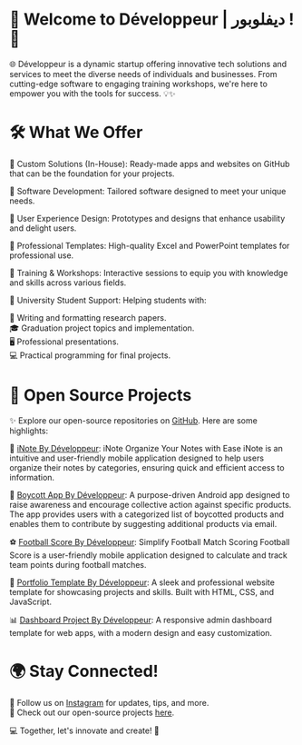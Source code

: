 # 🚀 Welcome to Développeur | ديفلوبور ! 🌟
🌐 Développeur is a dynamic startup offering innovative tech solutions and services to meet the diverse needs of individuals and businesses. From cutting-edge software to engaging training workshops, we're here to empower you with the tools for success. 💡✨
# 🛠️ What We Offer
🔹 Custom Solutions (In-House):
Ready-made apps and websites on GitHub that can be the foundation for your projects.

🔹 Software Development:
Tailored software designed to meet your unique needs.

🔹 User Experience Design:
Prototypes and designs that enhance usability and delight users.

🔹 Professional Templates:
High-quality Excel and PowerPoint templates for professional use.

🔹 Training & Workshops:
Interactive sessions to equip you with knowledge and skills across various fields.

🔹 University Student Support:
Helping students with:

  📝 Writing and formatting research papers.  
  🎓 Graduation project topics and implementation.  
  🖥️ Professional presentations.  
  💻 Practical programming for final projects.  

# 📂 Open Source Projects
✨ Explore our open-source repositories on [GitHub](https://github.com/Projects-by-Developpeur). Here are some highlights:

📝 [iNote By Développeur](https://github.com/Projects-by-Developpeur/iNote-By-Developpeur):
iNote Organize Your Notes with Ease iNote is an intuitive and user-friendly mobile application designed to help users organize their notes by categories, ensuring quick and efficient access to information.

🚫 [Boycott App By Développeur](https://github.com/Projects-by-Developpeur/BoycottApp-By-Developpeur):
A purpose-driven Android app designed to raise awareness and encourage collective action against specific products. The app provides users with a categorized list of boycotted products and enables them to contribute by suggesting additional products via email.

⚽ [Football Score By Développeur](https://github.com/Projects-by-Developpeur/FootballScore-By-Developpeur):
Simplify Football Match Scoring Football Score is a user-friendly mobile application designed to calculate and track team points during football matches.

💼 [Portfolio Template By Développeur](https://github.com/Projects-by-Developpeur/Portfolio-template-By-Developpeur):
A sleek and professional website template for showcasing projects and skills. Built with HTML, CSS, and JavaScript.

📊 [Dashboard Project By Développeur](https://github.com/Projects-by-Developpeur/Dashbord-Project-By-Developpeur):
A responsive admin dashboard template for web apps, with a modern design and easy customization.  

# 🌍 Stay Connected!
📸 Follow us on [Instagram](https://www.instagram.com/developpeur.27) for updates, tips, and more.  
🔗 Check out our open-source projects [here](https://github.com/Projects-by-Developpeur).  

💻 Together, let's innovate and create! 🌟

